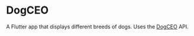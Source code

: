 # DogCEO

A Flutter app that displays different breeds of dogs. 
Uses the [DogCEO](https://dog.ceo/dog-api/documentation/) API.

